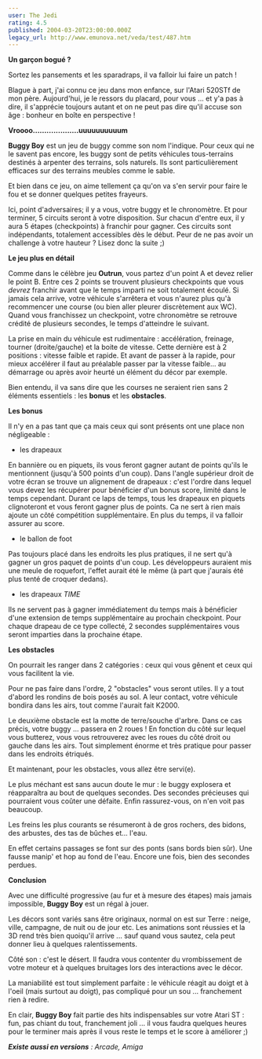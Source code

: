 ```yaml
---
user: The Jedi
rating: 4.5
published: 2004-03-20T23:00:00.000Z
legacy_url: http://www.emunova.net/veda/test/487.htm
---
```

**Un garçon bogué ?**  

Sortez les pansements et les sparadraps, il va falloir lui faire un patch !  

Blague à part, j'ai connu ce jeu dans mon enfance, sur l'Atari 520STf de mon père. Aujourd'hui, je le ressors du placard, pour vous ... et y'a pas à dire, il s'apprécie toujours autant et on ne peut pas dire qu'il accuse son âge : bonheur en boîte en perspective !  

  

  

**Vroooo....................uuuuuuuuuum**  

**Buggy Boy** est un jeu de buggy comme son nom l'indique. Pour ceux qui ne le savent pas encore, les buggy sont de petits véhicules tous-terrains destinés à arpenter des terrains, sols naturels. Ils sont particulièrement efficaces sur des terrains meubles comme le sable.  

Et bien dans ce jeu, on aime tellement ça qu'on va s'en servir pour faire le fou et se donner quelques petites frayeurs.  

  

Ici, point d'adversaires; il y a vous, votre buggy et le chronomètre. Et pour terminer, 5 circuits seront à votre disposition. Sur chacun d'entre eux, il y aura 5 étapes (checkpoints) à franchir pour gagner. Ces circuits sont indépendants, totalement accessibles dès le début. Peur de ne pas avoir un challenge à votre hauteur ? Lisez donc la suite ;)  

  

  

**Le jeu plus en détail**  

Comme dans le célèbre jeu **Outrun**, vous partez d'un point A et devez relier le point B. Entre ces 2 points se trouvent plusieurs checkpoints que vous _devrez_ franchir avant que le temps imparti ne soit totalement écoulé. Si jamais cela arrive, votre véhicule s'arrêtera et vous n'aurez plus qu'à recommencer une course (ou bien aller pleurer discrètement aux WC). Quand vous franchissez un checkpoint, votre chronomètre se retrouve crédité de plusieurs secondes, le temps d'atteindre le suivant.  

  

La prise en main du véhicule est rudimentaire : accélération, freinage, tourner (droite/gauche) et la boite de vitesse. Cette dernière est à 2 positions : vitesse faible et rapide. Et avant de passer à la rapide, pour mieux accélérer il faut au préalable passer par la vitesse faible... au démarrage ou après avoir heurté un élément du décor par exemple.  

  

Bien entendu, il va sans dire que les courses ne seraient rien sans 2 éléments essentiels : les **bonus** et les **obstacles**.  

  

  

**Les bonus**  

Il n'y en a pas tant que ça mais ceux qui sont présents ont une place non négligeable :  

- les drapeaux  

En bannière ou en piquets, ils vous feront gagner autant de points qu'ils le mentionnent (jusqu'à 500 points d'un coup). Dans l'angle supérieur droit de votre écran se trouve un alignement de drapeaux : c'est l'ordre dans lequel vous devez les récupérer pour bénéficier d'un bonus score, limité dans le temps cependant. Durant ce laps de temps, tous les drapeaux en piquets clignoteront et vous feront gagner plus de points. Ca ne sert à rien mais ajoute un côté compétition supplémentaire. En plus du temps, il va falloir assurer au score.  

- le ballon de foot  

Pas toujours placé dans les endroits les plus pratiques, il ne sert qu'à gagner un gros paquet de points d'un coup. Les développeurs auraient mis une meule de roquefort, l'effet aurait été le même (à part que j'aurais été plus tenté de croquer dedans).  

- les drapeaux _TIME_  

Ils ne servent pas à gagner immédiatement du temps mais à bénéficier d'une extension de temps supplémentaire au prochain checkpoint. Pour chaque drapeau de ce type collecté, 2 secondes supplémentaires vous seront imparties dans la prochaine étape.  

  

  

**Les obstacles**  

On pourrait les ranger dans 2 catégories : ceux qui vous gênent et ceux qui vous facilitent la vie.  

Pour ne pas faire dans l'ordre, 2 "obstacles" vous seront utiles. Il y a tout d'abord les rondins de bois posés au sol. A leur contact, votre véhicule bondira dans les airs, tout comme l'aurait fait K2000\.  

Le deuxième obstacle est la motte de terre/souche d'arbre. Dans ce cas précis, votre buggy ... passera en 2 roues ! En fonction du côté sur lequel vous butterez, vous vous retrouverez avec les roues du côté droit ou gauche dans les airs. Tout simplement énorme et très pratique pour passer dans les endroits étriqués.  

  

Et maintenant, pour les obstacles, vous allez être servi(e).  

Le plus méchant est sans aucun doute le mur : le buggy explosera et réapparaîtra au bout de quelques secondes. Des secondes précieuses qui pourraient vous coûter une défaite. Enfin rassurez-vous, on n'en voit pas beaucoup.  

Les freins les plus courants se résumeront à de gros rochers, des bidons, des arbustes, des tas de bûches et... l'eau.  

En effet certains passages se font sur des ponts (sans bords bien sûr). Une fausse manip' et hop au fond de l'eau. Encore une fois, bien des secondes perdues.  

  

  

**Conclusion**  

Avec une difficulté progressive (au fur et à mesure des étapes) mais jamais impossible, **Buggy Boy** est un régal à jouer.  

Les décors sont variés sans être originaux, normal on est sur Terre : neige, ville, campagne, de nuit ou de jour etc. Les animations sont réussies et la 3D rend très bien quoiqu'il arrive ... sauf quand vous sautez, cela peut donner lieu à quelques ralentissements.  

Côté son : c'est le désert. Il faudra vous contenter du vrombissement de votre moteur et à quelques bruitages lors des interactions avec le décor.  

La maniabilité est tout simplement parfaite : le véhicule réagit au doigt et à l'oeil (mais surtout au doigt), pas compliqué pour un sou ... franchement rien à redire.  

  

En clair, **Buggy Boy** fait partie des hits indispensables sur votre Atari ST : fun, pas chiant du tout, franchement joli ... il vous faudra quelques heures pour le terminer mais après il vous reste le temps et le score à améliorer ;)  

  

_**Existe aussi en versions** : Arcade, Amiga_